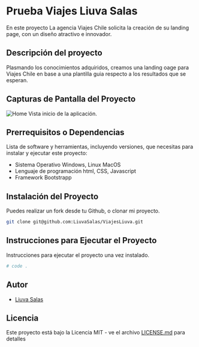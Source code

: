 # Prueba Viajes Liuva Salas

En este proyecto La agencia Viajes Chile solicita la creación de su landing page, con un diseño atractivo e innovador.

## Descripción del proyecto

Plasmando los conocimientos adquiridos, creamos una landing oage para Viajes Chile en base a una plantilla guia respecto a los resultados que se esperan.

## Capturas de Pantalla del Proyecto

![Home](/assets/img/viajesLiuva.jpg)
Vista inicio de la aplicación.

## Prerrequisitos o Dependencias

Lista de software y herramientas, incluyendo versiones, que necesitas para instalar y ejecutar este proyecto:

- Sistema Operativo Windows, Linux MacOS
- Lenguaje de programación html, CSS, Javascript
- Framework Bootstrapp

## Instalación del Proyecto

Puedes realizar un fork desde tu Github, o clonar mi proyecto.

```bash
git clone git@github.com:LiuvaSalas/ViajesLiuva.git
```

## Instrucciones para Ejecutar el Proyecto

Instrucciones para ejecutar el proyecto una vez instalado.

```bash
# code .
```

## Autor

- [Liuva Salas](https://github.com/LiuvaSalas)

## Licencia

Este proyecto está bajo la Licencia MIT - ve el archivo [LICENSE.md](LICENSE) para detalles
